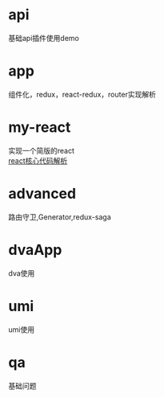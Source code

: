 # api
基础api插件使用demo

# app
组件化，redux，react-redux，router实现解析  
# my-react
实现一个简版的react  
[react核心代码解析](https://www.processon.com/view/link/601fabe67d9c0816c3e3fa62)

# advanced
路由守卫,Generator,redux-saga

# dvaApp
dva使用

# umi
umi使用

# qa
基础问题